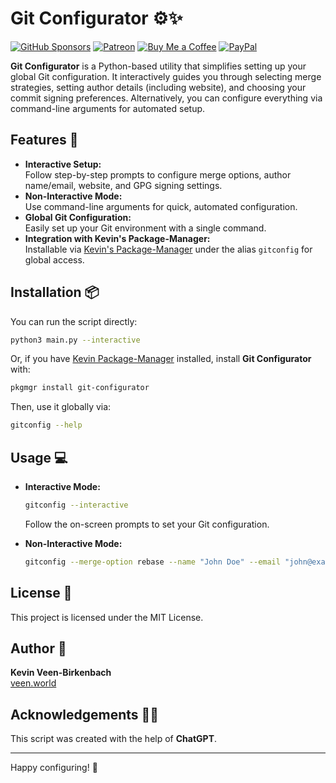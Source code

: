 # Git Configurator ⚙️✨
[![GitHub Sponsors](https://img.shields.io/badge/Sponsor-GitHub%20Sponsors-blue?logo=github)](https://github.com/sponsors/kevinveenbirkenbach) [![Patreon](https://img.shields.io/badge/Support-Patreon-orange?logo=patreon)](https://www.patreon.com/c/kevinveenbirkenbach) [![Buy Me a Coffee](https://img.shields.io/badge/Buy%20me%20a%20Coffee-Funding-yellow?logo=buymeacoffee)](https://buymeacoffee.com/kevinveenbirkenbach) [![PayPal](https://img.shields.io/badge/Donate-PayPal-blue?logo=paypal)](https://s.veen.world/paypaldonate)


**Git Configurator** is a Python-based utility that simplifies setting up your global Git configuration. It interactively guides you through selecting merge strategies, setting author details (including website), and choosing your commit signing preferences. Alternatively, you can configure everything via command-line arguments for automated setup.

## Features 🚀

- **Interactive Setup:**  
  Follow step-by-step prompts to configure merge options, author name/email, website, and GPG signing settings.
- **Non-Interactive Mode:**  
  Use command-line arguments for quick, automated configuration.
- **Global Git Configuration:**  
  Easily set up your Git environment with a single command.
- **Integration with Kevin's Package-Manager:**  
  Installable via [Kevin's Package-Manager](https://github.com/kevinveenbirkenbach/package-manager) under the alias `gitconfig` for global access.

## Installation 📦

You can run the script directly:

```bash
python3 main.py --interactive
```

Or, if you have [Kevin Package-Manager](https://github.com/kevinveenbirkenbach/package-manager) installed, install **Git Configurator** with:

```bash
pkgmgr install git-configurator
```

Then, use it globally via:

```bash
gitconfig --help
```

## Usage 💻

- **Interactive Mode:**

  ```bash
  gitconfig --interactive
  ```

  Follow the on-screen prompts to set your Git configuration.

- **Non-Interactive Mode:**

  ```bash
  gitconfig --merge-option rebase --name "John Doe" --email "john@example.com" --website "https://johndoe.com" --signing gpg --gpg-key YOUR_GPG_KEY
  ```

## License 📄

This project is licensed under the MIT License.

## Author 👤

**Kevin Veen-Birkenbach**  
[veen.world](https://www.veen.world/)

## Acknowledgements 🤖💡

This script was created with the help of **ChatGPT**.

---
Happy configuring! 🎉
